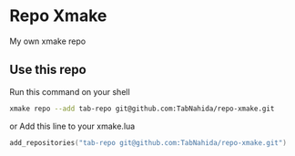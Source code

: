 # Repo Xmake
My own xmake repo

## Use this repo

Run this command on your shell
```sh
xmake repo --add tab-repo git@github.com:TabNahida/repo-xmake.git
```
or Add this line to your xmake.lua
```lua
add_repositories("tab-repo git@github.com:TabNahida/repo-xmake.git")
```
